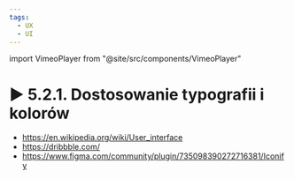 ```yaml
---
tags:
  - UX
  - UI
---
```


import VimeoPlayer from "@site/src/components/VimeoPlayer"

# ▶️ 5.2.1. Dostosowanie typografii i kolorów

<VimeoPlayer videoId="643182577" />

- https://en.wikipedia.org/wiki/User_interface
- https://dribbble.com/
- https://www.figma.com/community/plugin/735098390272716381/Iconify
